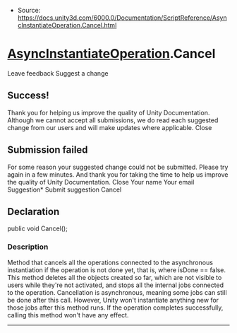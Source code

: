 * Source: https://docs.unity3d.com/6000.0/Documentation/ScriptReference/AsyncInstantiateOperation.Cancel.html

#  [AsyncInstantiateOperation](https://docs.unity3d.com/6000.0/Documentation/ScriptReference/AsyncInstantiateOperation.html).Cancel
Leave feedback
Suggest a change
## Success!
Thank you for helping us improve the quality of Unity Documentation. Although we cannot accept all submissions, we do read each suggested change from our users and will make updates where applicable.
Close
## Submission failed
For some reason your suggested change could not be submitted. Please <a>try again</a> in a few minutes. And thank you for taking the time to help us improve the quality of Unity Documentation.
Close
Your name Your email Suggestion* Submit suggestion
Cancel
## Declaration
public void Cancel(); 
### Description
Method that cancels all the operations connected to the asynchronous instantiation if the operation is not done yet, that is, where isDone == false. This method deletes all the objects created so far, which are not visible to users while they're not activated, and stops all the internal jobs connected to the operation.
Cancellation is asynchronous, meaning some jobs can still be done after this call. However, Unity won't instantiate anything new for those jobs after this method runs. If the operation completes successfully, calling this method won't have any effect.
* * *
